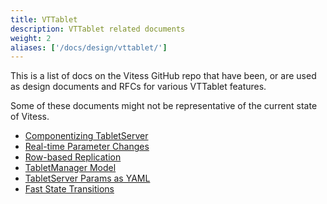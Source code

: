 ```yaml
---
title: VTTablet
description: VTTablet related documents
weight: 2
aliases: ['/docs/design/vttablet/']
---
```


This is a list of docs on the Vitess GitHub repo that have been, or are used as design documents and RFCs for various VTTablet features.

Some of these documents might not be representative of the current state of Vitess.

- [Componentizing TabletServer](https://github.com/vitessio/vitess/blob/main/doc/design-docs/ComponentizingTabletServer.md)
- [Real-time Parameter Changes](https://github.com/vitessio/vitess/blob/main/doc/design-docs/RealTimeParamsChange.md)
- [Row-based Replication](https://github.com/vitessio/vitess/blob/main/doc/design-docs/RowBasedReplication.md)
- [TabletManager Model](https://github.com/vitessio/vitess/blob/main/doc/design-docs/TabletManagerModel.md)
- [TabletServer Params as YAML](https://github.com/vitessio/vitess/blob/main/doc/design-docs/TabletServerParamsAsYAML.md)
- [Fast State Transitions](https://github.com/vitessio/vitess/blob/main/doc/design-docs/VTTabletFastStateTransitions.md)
